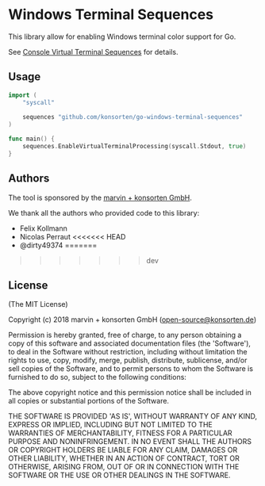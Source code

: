 # Windows Terminal Sequences

This library allow for enabling Windows terminal color support for Go.

See [Console Virtual Terminal Sequences](https://docs.microsoft.com/en-us/windows/console/console-virtual-terminal-sequences) for details.

## Usage

```go
import (
	"syscall"
	
	sequences "github.com/konsorten/go-windows-terminal-sequences"
)

func main() {
	sequences.EnableVirtualTerminalProcessing(syscall.Stdout, true)
}

```

## Authors

The tool is sponsored by the [marvin + konsorten GmbH](http://www.konsorten.de).

We thank all the authors who provided code to this library:

* Felix Kollmann
* Nicolas Perraut
<<<<<<< HEAD
* @dirty49374
=======
>>>>>>> dev

## License

(The MIT License)

Copyright (c) 2018 marvin + konsorten GmbH (open-source@konsorten.de)

Permission is hereby granted, free of charge, to any person obtaining a copy of this software and associated documentation files (the 'Software'), to deal in the Software without restriction, including without limitation the rights to use, copy, modify, merge, publish, distribute, sublicense, and/or sell copies of the Software, and to permit persons to whom the Software is furnished to do so, subject to the following conditions:

The above copyright notice and this permission notice shall be included in all copies or substantial portions of the Software.

THE SOFTWARE IS PROVIDED 'AS IS', WITHOUT WARRANTY OF ANY KIND, EXPRESS OR IMPLIED, INCLUDING BUT NOT LIMITED TO THE WARRANTIES OF MERCHANTABILITY, FITNESS FOR A PARTICULAR PURPOSE AND NONINFRINGEMENT. IN NO EVENT SHALL THE AUTHORS OR COPYRIGHT HOLDERS BE LIABLE FOR ANY CLAIM, DAMAGES OR OTHER LIABILITY, WHETHER IN AN ACTION OF CONTRACT, TORT OR OTHERWISE, ARISING FROM, OUT OF OR IN CONNECTION WITH THE SOFTWARE OR THE USE OR OTHER DEALINGS IN THE SOFTWARE.
